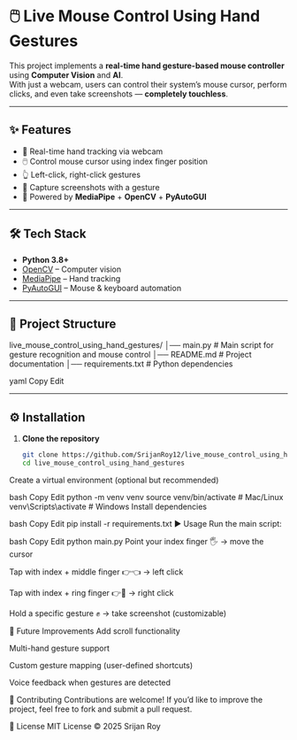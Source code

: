 # 🖱️ Live Mouse Control Using Hand Gestures

This project implements a **real-time hand gesture-based mouse controller** using **Computer Vision** and **AI**.  
With just a webcam, users can control their system’s mouse cursor, perform clicks, and even take screenshots — **completely touchless**.

---

## ✨ Features
- 🎥 Real-time hand tracking via webcam  
- 🖱️ Control mouse cursor using index finger position  
- 👆 Left-click, right-click gestures  
- 📸 Capture screenshots with a gesture  
- 🧠 Powered by **MediaPipe** + **OpenCV** + **PyAutoGUI**  

---

## 🛠️ Tech Stack
- **Python 3.8+**
- [OpenCV](https://opencv.org/) – Computer vision  
- [MediaPipe](https://developers.google.com/mediapipe) – Hand tracking  
- [PyAutoGUI](https://pyautogui.readthedocs.io/en/latest/) – Mouse & keyboard automation  

---

## 📂 Project Structure
live_mouse_control_using_hand_gestures/
│── main.py # Main script for gesture recognition and mouse control
│── README.md # Project documentation
│── requirements.txt # Python dependencies

yaml
Copy
Edit

---

## ⚙️ Installation

1. **Clone the repository**
   ```bash
   git clone https://github.com/SrijanRoy12/live_mouse_control_using_hand_gestures.git
   cd live_mouse_control_using_hand_gestures
Create a virtual environment (optional but recommended)

bash
Copy
Edit
python -m venv venv
source venv/bin/activate   # Mac/Linux
venv\Scripts\activate      # Windows
Install dependencies

bash
Copy
Edit
pip install -r requirements.txt
▶️ Usage
Run the main script:

bash
Copy
Edit
python main.py
Point your index finger 🖐️ → move the cursor

Tap with index + middle finger 👉👈 → left click

Tap with index + ring finger 👉🤟 → right click

Hold a specific gesture ✊ → take screenshot (customizable)

🚀 Future Improvements
Add scroll functionality

Multi-hand gesture support

Custom gesture mapping (user-defined shortcuts)

Voice feedback when gestures are detected

🤝 Contributing
Contributions are welcome!
If you’d like to improve the project, feel free to fork and submit a pull request.

📜 License
MIT License © 2025 Srijan Roy
